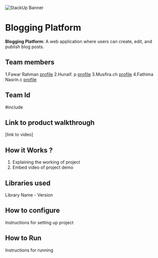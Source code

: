![StackUp Banner]([https://tinkerhub.frappe.cloud/files/stackup%20banner.jpeg])

# Blogging Platform

**Blogging Platform**: A web application where users can create, edit, and publish blog posts.

## Team members
1.Fawar Rahman [profile](https://github.com/FAWARRAHMAN) 
2.Hunaif. p [profile](https://github.com/Hunaiiiff)
3.Musfira.ch [profile](https://github.com/musfirra)
4.Fathima Nasrin.c [profile](https://github.com/Fathimanasrinc)

## Team Id
#include

## Link to product walkthrough
[link to video]
## How it Works ?
1. Explaining the working of project
2. Embed video of project demo
## Libraries used
Library Name - Version
## How to configure
Instructions for setting up project
## How to Run
Instructions for running
